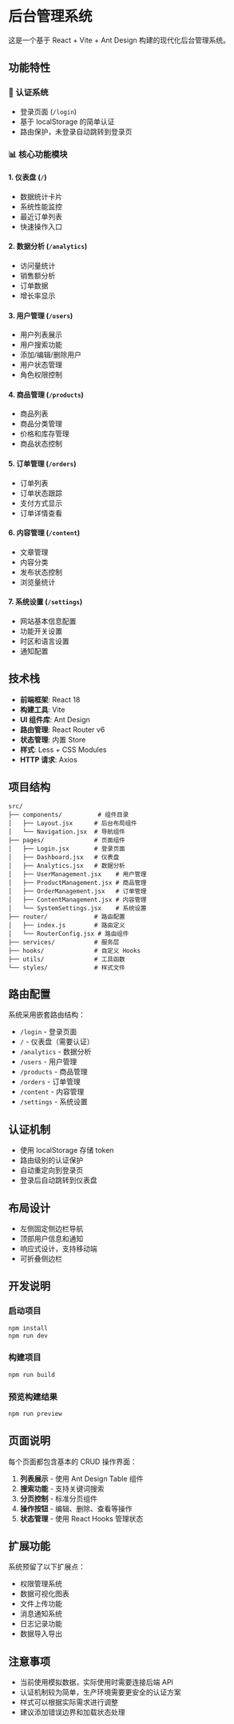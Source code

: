 # 后台管理系统

这是一个基于 React + Vite + Ant Design 构建的现代化后台管理系统。

## 功能特性

### 🔐 认证系统
- 登录页面 (`/login`)
- 基于 localStorage 的简单认证
- 路由保护，未登录自动跳转到登录页

### 📊 核心功能模块

#### 1. 仪表盘 (`/`)
- 数据统计卡片
- 系统性能监控
- 最近订单列表
- 快速操作入口

#### 2. 数据分析 (`/analytics`)
- 访问量统计
- 销售额分析
- 订单数据
- 增长率显示

#### 3. 用户管理 (`/users`)
- 用户列表展示
- 用户搜索功能
- 添加/编辑/删除用户
- 用户状态管理
- 角色权限控制

#### 4. 商品管理 (`/products`)
- 商品列表
- 商品分类管理
- 价格和库存管理
- 商品状态控制

#### 5. 订单管理 (`/orders`)
- 订单列表
- 订单状态跟踪
- 支付方式显示
- 订单详情查看

#### 6. 内容管理 (`/content`)
- 文章管理
- 内容分类
- 发布状态控制
- 浏览量统计

#### 7. 系统设置 (`/settings`)
- 网站基本信息配置
- 功能开关设置
- 时区和语言设置
- 通知配置

## 技术栈

- **前端框架**: React 18
- **构建工具**: Vite
- **UI 组件库**: Ant Design
- **路由管理**: React Router v6
- **状态管理**: 内置 Store
- **样式**: Less + CSS Modules
- **HTTP 请求**: Axios

## 项目结构

```
src/
├── components/          # 组件目录
│   ├── Layout.jsx      # 后台布局组件
│   └── Navigation.jsx  # 导航组件
├── pages/              # 页面组件
│   ├── Login.jsx       # 登录页面
│   ├── Dashboard.jsx   # 仪表盘
│   ├── Analytics.jsx   # 数据分析
│   ├── UserManagement.jsx    # 用户管理
│   ├── ProductManagement.jsx # 商品管理
│   ├── OrderManagement.jsx   # 订单管理
│   ├── ContentManagement.jsx # 内容管理
│   └── SystemSettings.jsx    # 系统设置
├── router/             # 路由配置
│   ├── index.js        # 路由定义
│   └── RouterConfig.jsx # 路由组件
├── services/           # 服务层
├── hooks/              # 自定义 Hooks
├── utils/              # 工具函数
└── styles/             # 样式文件
```

## 路由配置

系统采用嵌套路由结构：

- `/login` - 登录页面
- `/` - 仪表盘（需要认证）
- `/analytics` - 数据分析
- `/users` - 用户管理
- `/products` - 商品管理
- `/orders` - 订单管理
- `/content` - 内容管理
- `/settings` - 系统设置

## 认证机制

- 使用 localStorage 存储 token
- 路由级别的认证保护
- 自动重定向到登录页
- 登录后自动跳转到仪表盘

## 布局设计

- 左侧固定侧边栏导航
- 顶部用户信息和通知
- 响应式设计，支持移动端
- 可折叠侧边栏

## 开发说明

### 启动项目
```bash
npm install
npm run dev
```

### 构建项目
```bash
npm run build
```

### 预览构建结果
```bash
npm run preview
```

## 页面说明

每个页面都包含基本的 CRUD 操作界面：

1. **列表展示** - 使用 Ant Design Table 组件
2. **搜索功能** - 支持关键词搜索
3. **分页控制** - 标准分页组件
4. **操作按钮** - 编辑、删除、查看等操作
5. **状态管理** - 使用 React Hooks 管理状态

## 扩展功能

系统预留了以下扩展点：

- 权限管理系统
- 数据可视化图表
- 文件上传功能
- 消息通知系统
- 日志记录功能
- 数据导入导出

## 注意事项

- 当前使用模拟数据，实际使用时需要连接后端 API
- 认证机制较为简单，生产环境需要更安全的认证方案
- 样式可以根据实际需求进行调整
- 建议添加错误边界和加载状态处理 